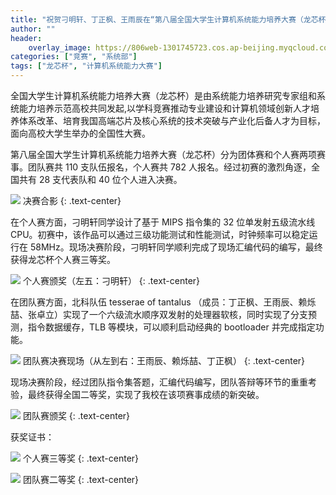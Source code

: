 ```yaml
---
title: "祝贺刁明轩、丁正枫、王雨辰在“第八届全国大学生计算机系统能力培养大赛（龙芯杯）”取得佳绩"
author: ""
header:
    overlay_image: https://806web-1301745723.cos.ap-beijing.myqcloud.com/post/2024-10-02-lxb-header.jpg
categories: ["竞赛", "系统部"]
tags: ["龙芯杯", "计算机系统能力大赛"]
---
```


全国大学生计算机系统能力培养大赛（龙芯杯）是由系统能力培养研究专家组和系统能力培养示范高校共同发起,以学科竞赛推动专业建设和计算机领域创新人才培养体系改革、培育我国高端芯片及核心系统的技术突破与产业化后备人才为目标，面向高校大学生举办的全国性大赛。

第八届全国大学生计算机系统能力培养大赛（龙芯杯）分为团体赛和个人赛两项赛事。团队赛共 110 支队伍报名，个人赛共 782 人报名。经过初赛的激烈角逐，全国共有 28 支代表队和 40 位个人进入决赛。

![](https://806web-1301745723.cos.ap-beijing.myqcloud.com/post/2024-10-02-lxb-01.jpg)
决赛合影
{: .text-center}

在个人赛方面，刁明轩同学设计了基于 MIPS 指令集的 32 位单发射五级流水线 CPU。初赛中，该作品可以通过三级功能测试和性能测试，时钟频率可以稳定运行在 58MHz。现场决赛阶段，刁明轩同学顺利完成了现场汇编代码的编写，最终获得龙芯杯个人赛三等奖。

![](https://806web-1301745723.cos.ap-beijing.myqcloud.com/post/2024-10-02-lxb-02.jpg)
个人赛颁奖（左五：刁明轩）
{: .text-center}

在团队赛方面，北科队伍 tesserae of tantalus （成员：丁正枫、王雨辰、赖烁喆、张卓立）实现了一个六级流水顺序双发射的处理器软核，同时实现了分支预测，指令数据缓存，TLB 等模块，可以顺利启动经典的 bootloader 并完成指定功能。

![](https://806web-1301745723.cos.ap-beijing.myqcloud.com/post/2024-10-02-lxb-03.jpg)
团队赛决赛现场（从左到右：王雨辰、赖烁喆、丁正枫）
{: .text-center}

现场决赛阶段，经过团队指令集答题，汇编代码编写，团队答辩等环节的重重考验，最终获得全国二等奖，实现了我校在该项赛事成绩的新突破。

![](https://806web-1301745723.cos.ap-beijing.myqcloud.com/post/2024-10-02-lxb-04.jpg)
团队赛颁奖
{: .text-center}

获奖证书：

![](https://806web-1301745723.cos.ap-beijing.myqcloud.com/post/2024-10-02-lxb-certificate1.jpg)
个人赛三等奖
{: .text-center}

![](https://806web-1301745723.cos.ap-beijing.myqcloud.com/post/2024-10-02-lxb-certificate2.jpg)
团队赛二等奖
{: .text-center}
